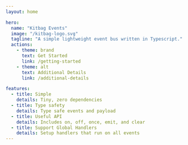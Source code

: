 ```yaml
---
layout: home

hero:
  name: "Kitbag Events"
  image: "/kitbag-logo.svg"
  tagline: "A simple lightweight event bus written in Typescript."
  actions:
    - theme: brand
      text: Get Started
      link: /getting-started
    - theme: alt
      text: Additional Details
      link: /additional-details

features:
  - title: Simple
    details: Tiny, zero dependencies
  - title: Type safety
    details: Type safe events and payload
  - title: Useful API
    details: Includes on, off, once, emit, and clear
  - title: Support Global Handlers
    details: Setup handlers that run on all events
---
```


